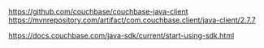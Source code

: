 https://github.com/couchbase/couchbase-java-client
https://mvnrepository.com/artifact/com.couchbase.client/java-client/2.7.7

https://docs.couchbase.com/java-sdk/current/start-using-sdk.html